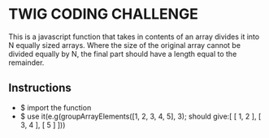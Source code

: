 # TWIG CODING CHALLENGE
This is a javascript function that takes in contents of an array divides it into N
equally sized arrays. Where the size of the original array cannot be divided equally 
by N, the final part should have a length equal to the remainder.

## Instructions
 - $ import the function
 - $ use it(e.g(groupArrayElements([1, 2, 3, 4, 5], 3);
  should give:[ [ 1, 2 ], [ 3, 4 ], [ 5 ] ]))
